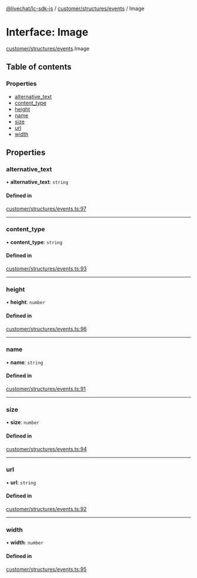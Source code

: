 [@livechat/lc-sdk-js](../README.md) / [customer/structures/events](../modules/customer_structures_events.md) / Image

# Interface: Image

[customer/structures/events](../modules/customer_structures_events.md).Image

## Table of contents

### Properties

- [alternative\_text](customer_structures_events.Image.md#alternative_text)
- [content\_type](customer_structures_events.Image.md#content_type)
- [height](customer_structures_events.Image.md#height)
- [name](customer_structures_events.Image.md#name)
- [size](customer_structures_events.Image.md#size)
- [url](customer_structures_events.Image.md#url)
- [width](customer_structures_events.Image.md#width)

## Properties

### alternative\_text

• **alternative\_text**: `string`

#### Defined in

[customer/structures/events.ts:97](https://github.com/livechat/lc-sdk-js/blob/c7b3817/src/customer/structures/events.ts#L97)

___

### content\_type

• **content\_type**: `string`

#### Defined in

[customer/structures/events.ts:93](https://github.com/livechat/lc-sdk-js/blob/c7b3817/src/customer/structures/events.ts#L93)

___

### height

• **height**: `number`

#### Defined in

[customer/structures/events.ts:96](https://github.com/livechat/lc-sdk-js/blob/c7b3817/src/customer/structures/events.ts#L96)

___

### name

• **name**: `string`

#### Defined in

[customer/structures/events.ts:91](https://github.com/livechat/lc-sdk-js/blob/c7b3817/src/customer/structures/events.ts#L91)

___

### size

• **size**: `number`

#### Defined in

[customer/structures/events.ts:94](https://github.com/livechat/lc-sdk-js/blob/c7b3817/src/customer/structures/events.ts#L94)

___

### url

• **url**: `string`

#### Defined in

[customer/structures/events.ts:92](https://github.com/livechat/lc-sdk-js/blob/c7b3817/src/customer/structures/events.ts#L92)

___

### width

• **width**: `number`

#### Defined in

[customer/structures/events.ts:95](https://github.com/livechat/lc-sdk-js/blob/c7b3817/src/customer/structures/events.ts#L95)
